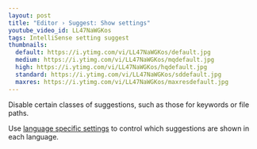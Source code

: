 ```yaml
---
layout: post
title: "Editor › Suggest: Show settings"
youtube_video_id: LL47NaWGKos
tags: IntelliSense setting suggest
thumbnails:
  default: https://i.ytimg.com/vi/LL47NaWGKos/default.jpg
  medium: https://i.ytimg.com/vi/LL47NaWGKos/mqdefault.jpg
  high: https://i.ytimg.com/vi/LL47NaWGKos/hqdefault.jpg
  standard: https://i.ytimg.com/vi/LL47NaWGKos/sddefault.jpg
  maxres: https://i.ytimg.com/vi/LL47NaWGKos/maxresdefault.jpg
---
```


Disable certain classes of suggestions, such as those for keywords or file paths.

Use [language specific settings](https://code.visualstudio.com/docs/getstarted/settings#_language-specific-editor-settings) to control which suggestions are shown in each language.
